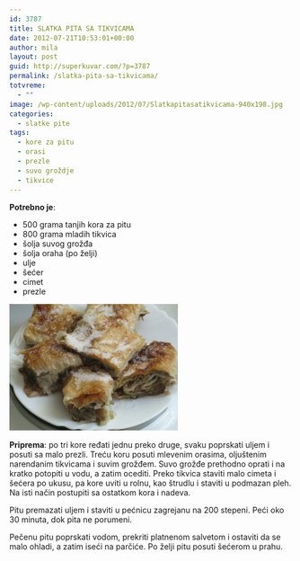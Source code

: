 ```yaml
---
id: 3787
title: SLATKA PITA SA TIKVICAMA
date: 2012-07-21T10:53:01+00:00
author: mila
layout: post
guid: http://superkuvar.com/?p=3787
permalink: /slatka-pita-sa-tikvicama/
totvreme:
  - ""
image: /wp-content/uploads/2012/07/Slatkapitasatikvicama-940x198.jpg
categories:
  - slatke pite
tags:
  - kore za pitu
  - orasi
  - prezle
  - suvo groždje
  - tikvice
---
```

**Potrebno je**:

  * 500 grama tanjih kora za pitu
  * 800 grama mladih tikvica
  * šolja suvog grožđa
  * šolja oraha (po želji)
  * ulje
  * šećer
  * cimet
  * prezle

<img class="alignnone size-medium wp-image-3788" title="Slatkapitasatikvicama" src="/wp-content/uploads/2012/07/Slatkapitasatikvicama-1024x768.jpg" alt="" width="300" height="225" /> 

**Priprema**: po tri kore ređati jednu preko druge, svaku poprskati uljem i posuti sa malo prezli. Treću koru posuti mlevenim orasima, oljuštenim narendanim tikvicama i suvim grožđem. Suvo grožđe prethodno oprati i na kratko potopiti u vodu, a zatim ocediti. Preko tikvica staviti malo cimeta i šećera po ukusu, pa kore uviti u rolnu, kao štrudlu i staviti u podmazan pleh. Na isti način postupiti sa ostatkom kora i nadeva.

Pitu premazati uljem i staviti u pećnicu zagrejanu na 200 stepeni. Peći oko 30 minuta, dok pita ne porumeni.

Pečenu pitu poprskati vodom, prekriti platnenom salvetom i ostaviti da se malo ohladi, a zatim iseći na parčiće. Po želji pitu posuti šećerom u prahu.

&nbsp;